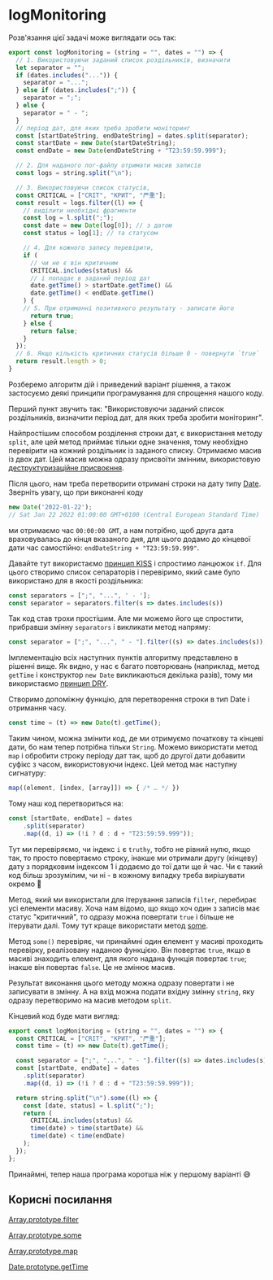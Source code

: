 # logMonitoring

Розв'язання цієї задачі може виглядати ось так:

```js
export const logMonitoring = (string = "", dates = "") => {
  // 1. Використовуючи заданий список роздільників, визначити
  let separator = "";
  if (dates.includes("...")) {
    separator = "...";
  } else if (dates.includes(";")) {
    separator = ";";
  } else {
    separator = " - ";
  }
  // період дат, для яких треба зробити моніторинг
  const [startDateString, endDateString] = dates.split(separator);
  const startDate = new Date(startDateString);
  const endDate = new Date(endDateString + "T23:59:59.999");

  // 2. Для наданого лог-файлу отримати масив записів
  const logs = string.split("\n");

  // 3. Використовуючи список статусів,
  const CRITICAL = ["CRIT", "КРИТ", "严重"];
  const result = logs.filter((l) => {
    // виділити необхідні фрагменти
    const log = l.split(";");
    const date = new Date(log[0]); // з датою
    const status = log[1]; // та статусом

    // 4. Для кожного запису перевірити,
    if (
      // чи не є він критичним
      CRITICAL.includes(status) &&
      // і попадає в заданий період дат
      date.getTime() > startDate.getTime() &&
      date.getTime() < endDate.getTime()
    ) {
    // 5. При отриманні позитивного результату - записати його
      return true;
    } else {
      return false;
    }
  });
  // 6. Якщо кількість критичних статусів більше 0 - повернути `true`
  return result.length > 0;
}
```

Розберемо алгоритм дій і приведений варіант рішення, а також застосуємо деякі принципи програмування для спрощення нашого коду.

Перший пункт звучить так: "Використовуючи заданий список роздільників, визначити період дат, для яких треба зробити моніторинг".

Найпростішим способом розділення строки дат, є використання методу `split`, але цей метод приймає тільки одне значення, тому необхідно перевірити на кожний роздільник із заданого списку. Отримаємо масив із двох дат. Цей масив можна одразу присвоїти змінним, використовую [деструктуризаційне присвоєння](https://developer.mozilla.org/en-US/docs/Web/JavaScript/Reference/Operators/Destructuring_assignment).

Після цього, нам треба перетворити отримані строки на дату типу [Date]((https://developer.mozilla.org/en-US/docs/Web/JavaScript/Reference/Global_Objects/Date)). Зверніть увагу, що при виконанні коду

```js
new Date('2022-01-22');
// Sat Jan 22 2022 01:00:00 GMT+0100 (Central European Standard Time)
```

ми отримаємо час `00:00:00 GMT`, а нам потрібно, щоб друга дата враховувалась до кінця вказаного дня, для цього додамо до кінцевої дати час самостійно: `endDateString + "T23:59:59.999"`.

Давайте тут використаємо [принцип KISS](https://uk.wikipedia.org/wiki/%D0%9F%D1%80%D0%B8%D0%BD%D1%86%D0%B8%D0%BF_%C2%ABKISS%C2%BB) і спростимо ланцюжок `if`. Для цього створимо список сепараторів і перевіримо, який саме було використано для в якості роздільника:

```js
const separators = [";", "...", ' - '];
const separator = separators.filter(s => dates.includes(s))
```

Так код став трохи простішим. Але ми можемо його ще спростити, прибравши змінну `separators` і викликати метод напряму:

```js
const separator = [";", "...", " - "].filter((s) => dates.includes(s));
```

Імплементацію всіх наступних пунктів алгоритму представлено в рішенні вище. Як видно, у нас є багато повторювань (наприклад, метод `getTime` і конструктор `new Date` викликаються декілька разів), тому ми використаємо [принцип DRY](https://uk.wikipedia.org/wiki/Don%27t_repeat_yourself).

Створимо допоміжну функцію, для перетворення строки в тип Date і отримання часу.

```js
const time = (t) => new Date(t).getTime();
```

Таким чином, можна змінити код, де ми отримуємо початкову та кінцеві дати, бо нам тепер потрібна тільки `String`. Можемо використати метод `map` і обробити строку періоду дат так, щоб до другої дати добавити суфікс з часом, використовуючи індекс. Цей метод має наступну сигнатуру:

```js
map((element, [index, [array]]) => { /* … */ })
```

Тому наш код перетвориться на:

```js
const [startDate, endDate] = dates
    .split(separator)
    .map((d, i) => (!i ? d : d + "T23:59:59.999"));
```

Тут ми перевіряємо, чи індекс `i` є `truthy`, тобто не рівний нулю, якщо так, то просто повертаємо строку, інакше ми отримали другу (кінцеву) дату з порядковим індексом 1 і додаємо до тої дати ще й час. Чи є такий код більш зрозумілим, чи ні - в кожному випадку треба вирішувати окремо 🤗

Метод, який ми використали для ітерування записів `filter`, перебирає усі елементи масиву. Хоча нам відомо, що якщо хоч один з записів має статус "критичний", то одразу можна повертати `true` і більше не ітерувати далі. Тому тут краще використати метод [some](https://developer.mozilla.org/en-US/docs/Web/JavaScript/Reference/Global_Objects/Array/some).

Метод `some()` перевіряє, чи принаймні один елемент у масиві проходить перевірку, реалізовану наданою функцією. Він повертає `true`, якщо в масиві знаходить елемент, для якого надана функція повертає `true`; інакше він повертає `false`. Це не змінює масив.

Результат виконання цього методу можна одразу повертати і не записувати в змінну. А на вхід можна подати вхідну змінну `string`, яку одразу перетворимо на масив методом `split`.

Кінцевий код буде мати вигляд:

```js
export const logMonitoring = (string = "", dates = "") => {
  const CRITICAL = ["CRIT", "КРИТ", "严重"];
  const time = (t) => new Date(t).getTime();

  const separator = [";", "...", " - "].filter((s) => dates.includes(s));
  const [startDate, endDate] = dates
    .split(separator)
    .map((d, i) => (!i ? d : d + "T23:59:59.999"));

  return string.split("\n").some((l) => {
    const [date, status] = l.split(";");
    return (
      CRITICAL.includes(status) &&
      time(date) > time(startDate) &&
      time(date) < time(endDate)
    );
  });
};
```

Принаймні, тепер наша програма коротша ніж у першому варіанті 😅

## Корисні посилання

[Array.prototype.filter](https://developer.mozilla.org/en-US/docs/Web/JavaScript/Reference/Global_Objects/Array/filter)

[Array.prototype.some](https://developer.mozilla.org/en-US/docs/Web/JavaScript/Reference/Global_Objects/Array/some)

[Array.prototype.map](https://developer.mozilla.org/en-US/docs/Web/JavaScript/Reference/Global_Objects/Array/map)

[Date.prototype.getTime](https://developer.mozilla.org/en-US/docs/Web/JavaScript/Reference/Global_Objects/Date/getTime)

